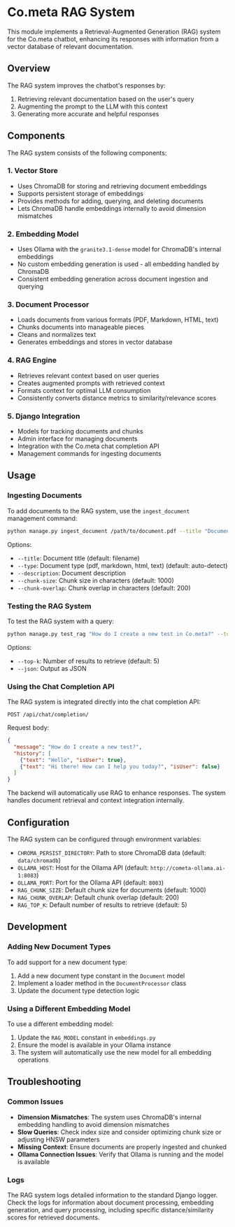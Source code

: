 # Co.meta RAG System

This module implements a Retrieval-Augmented Generation (RAG) system for the Co.meta chatbot, enhancing its responses with information from a vector database of relevant documentation.

## Overview

The RAG system improves the chatbot's responses by:

1. Retrieving relevant documentation based on the user's query
2. Augmenting the prompt to the LLM with this context
3. Generating more accurate and helpful responses

## Components

The RAG system consists of the following components:

### 1. Vector Store

- Uses ChromaDB for storing and retrieving document embeddings
- Supports persistent storage of embeddings
- Provides methods for adding, querying, and deleting documents
- Lets ChromaDB handle embeddings internally to avoid dimension mismatches

### 2. Embedding Model

- Uses Ollama with the `granite3.1-dense` model for ChromaDB's internal embeddings
- No custom embedding generation is used - all embedding handled by ChromaDB
- Consistent embedding generation across document ingestion and querying

### 3. Document Processor

- Loads documents from various formats (PDF, Markdown, HTML, text)
- Chunks documents into manageable pieces
- Cleans and normalizes text
- Generates embeddings and stores in vector database

### 4. RAG Engine

- Retrieves relevant context based on user queries
- Creates augmented prompts with retrieved context
- Formats context for optimal LLM consumption
- Consistently converts distance metrics to similarity/relevance scores

### 5. Django Integration

- Models for tracking documents and chunks
- Admin interface for managing documents
- Integration with the Co.meta chat completion API
- Management commands for ingesting documents

## Usage

### Ingesting Documents

To add documents to the RAG system, use the `ingest_document` management command:

```bash
python manage.py ingest_document /path/to/document.pdf --title "Document Title" --description "Document description"
```

Options:
- `--title`: Document title (default: filename)
- `--type`: Document type (pdf, markdown, html, text) (default: auto-detect)
- `--description`: Document description
- `--chunk-size`: Chunk size in characters (default: 1000)
- `--chunk-overlap`: Chunk overlap in characters (default: 200)

### Testing the RAG System

To test the RAG system with a query:

```bash
python manage.py test_rag "How do I create a new test in Co.meta?" --top-k 5
```

Options:
- `--top-k`: Number of results to retrieve (default: 5)
- `--json`: Output as JSON

### Using the Chat Completion API

The RAG system is integrated directly into the chat completion API:

```
POST /api/chat/completion/
```

Request body:
```json
{
  "message": "How do I create a new test?",
  "history": [
    {"text": "Hello", "isUser": true},
    {"text": "Hi there! How can I help you today?", "isUser": false}
  ]
}
```

The backend will automatically use RAG to enhance responses. The system handles document retrieval and context integration internally.

## Configuration

The RAG system can be configured through environment variables:

- `CHROMA_PERSIST_DIRECTORY`: Path to store ChromaDB data (default: `data/chromadb`)
- `OLLAMA_HOST`: Host for the Ollama API (default: `http://cometa-ollama.ai-1:8083`)
- `OLLAMA_PORT`: Port for the Ollama API (default: `8083`)
- `RAG_CHUNK_SIZE`: Default chunk size for documents (default: 1000)
- `RAG_CHUNK_OVERLAP`: Default chunk overlap (default: 200)
- `RAG_TOP_K`: Default number of results to retrieve (default: 5)

## Development

### Adding New Document Types

To add support for a new document type:

1. Add a new document type constant in the `Document` model
2. Implement a loader method in the `DocumentProcessor` class
3. Update the document type detection logic

### Using a Different Embedding Model

To use a different embedding model:

1. Update the `RAG_MODEL` constant in `embeddings.py`
2. Ensure the model is available in your Ollama instance
3. The system will automatically use the new model for all embedding operations

## Troubleshooting

### Common Issues

- **Dimension Mismatches**: The system uses ChromaDB's internal embedding handling to avoid dimension mismatches
- **Slow Queries**: Check index size and consider optimizing chunk size or adjusting HNSW parameters
- **Missing Context**: Ensure documents are properly ingested and chunked
- **Ollama Connection Issues**: Verify that Ollama is running and the model is available

### Logs

The RAG system logs detailed information to the standard Django logger. Check the logs for information about document processing, embedding generation, and query processing, including specific distance/similarity scores for retrieved documents. 